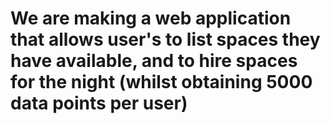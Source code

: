 # We are making a web application that allows user's to list spaces they have available, and to hire spaces for the night (whilst obtaining 5000 data points per user)
